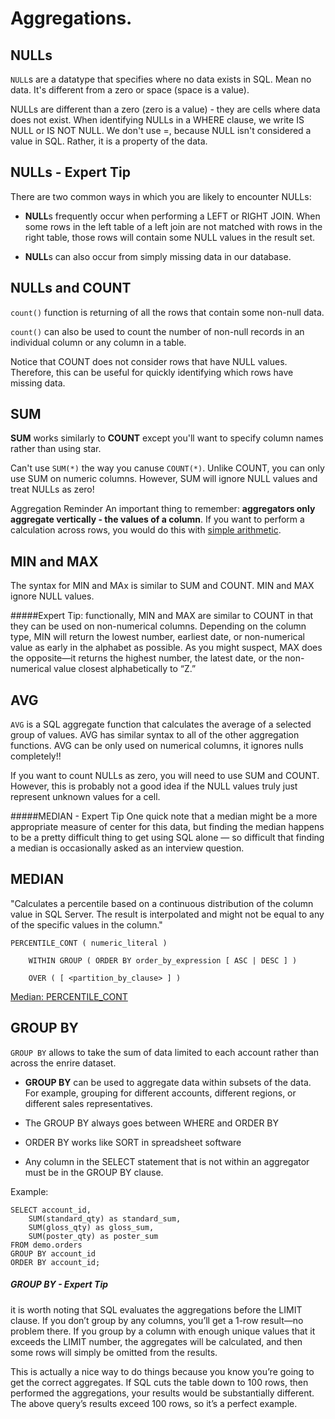 # Aggregations.

## NULLs

`NULL`s are a datatype that specifies where no data exists in SQL. Mean no data. It's different from a zero or space (space is a value).

NULLs are different than a zero (zero is a value) - they are cells where data does not exist. When identifying NULLs in a WHERE clause, we write IS NULL or IS NOT NULL. We don't use =, because NULL isn't considered a value in SQL. Rather, it is a property of the data.

## NULLs - Expert Tip
There are two common ways in which you are likely to encounter NULLs:

+ **NULL**s frequently occur when performing a LEFT or RIGHT JOIN. When some rows in the left table of a left join are not matched with rows in the right table, those rows will contain some NULL values in the result set.

+ **NULL**s can also occur from simply missing data in our database.

## NULLs and COUNT

`count()` function is returning of all the rows that contain some non-null data.

`count()` can also be used to count the number of non-null records in an individual column or any column in a table.

Notice that COUNT does not consider rows that have NULL values. Therefore, this can be useful for quickly identifying which rows have missing data.

## SUM

**SUM** works similarly to **COUNT** except you'll want to specify column names rather than using star.

Can't use  `SUM(*)` the way you canuse `COUNT(*)`. Unlike COUNT, you can only use SUM on numeric columns. However, SUM will ignore NULL values and treat NULLs as zero!

Aggregation Reminder
An important thing to remember: **aggregators only aggregate vertically - the values of a column**. If you want to perform a calculation across rows, you would do this with [simple arithmetic](https://community.modeanalytics.com/sql/tutorial/sql-operators/#arithmetic-in-sql).

## MIN and MAX

The syntax for MIN and MAx is similar to SUM and COUNT.  MIN and MAX ignore NULL values.

#####Expert Tip:
functionally, MIN and MAX are similar to COUNT in that they can be used on non-numerical columns. Depending on the column type, MIN will return the lowest number, earliest date, or non-numerical value as early in the alphabet as possible. As you might suspect, MAX does the opposite—it returns the highest number, the latest date, or the non-numerical value closest alphabetically to “Z.”


## AVG

`AVG` is a SQL aggregate function that calculates the average of a selected group of values. AVG has similar syntax to all of the other aggregation functions. AVG can be only used on numerical columns, it ignores nulls completely!! 

If you want to count NULLs as zero, you will need to use SUM and COUNT. However, this is probably not a good idea if the NULL values truly just represent unknown values for a cell.

#####MEDIAN - Expert Tip
One quick note that a median might be a more appropriate measure of center for this data, but finding the median happens to be a pretty difficult thing to get using SQL alone — so difficult that finding a median is occasionally asked as an interview question.

## MEDIAN

"Calculates a percentile based on a continuous distribution of the column value in SQL Server. The result is interpolated and might not be equal to any of the specific values in the column."

```
PERCENTILE_CONT ( numeric_literal )   
    
    WITHIN GROUP ( ORDER BY order_by_expression [ ASC | DESC ] )  
    
    OVER ( [ <partition_by_clause> ] )
```

[Median: PERCENTILE_CONT](https://docs.microsoft.com/en-us/sql/t-sql/functions/percentile-cont-transact-sql?view=sql-server-2017)


## GROUP BY 

`GROUP BY` allows to take the sum of data limited to each account rather than across the enrire dataset.

+ **GROUP BY** can be used to aggregate data within subsets of the data. For example, grouping for different accounts, different regions, or different sales representatives.

+ The GROUP BY always goes between WHERE and ORDER BY

+ ORDER BY works like SORT in spreadsheet software

+ Any column in the SELECT statement that is not within an aggregator must be in the GROUP BY clause.

Example:

```
SELECT account_id,
	SUM(standard_qty) as standard_sum,
	SUM(gloss_qty) as gloss_sum,
	SUM(poster_qty) as poster_sum
FROM demo.orders
GROUP BY account_id
ORDER BY account_id;
```

##### GROUP BY - Expert Tip
it is worth noting that SQL evaluates the aggregations before the LIMIT clause. If you don’t group by any columns, you’ll get a 1-row result—no problem there. If you group by a column with enough unique values that it exceeds the LIMIT number, the aggregates will be calculated, and then some rows will simply be omitted from the results.

This is actually a nice way to do things because you know you’re going to get the correct aggregates. If SQL cuts the table down to 100 rows, then performed the aggregations, your results would be substantially different. The above query’s results exceed 100 rows, so it’s a perfect example.